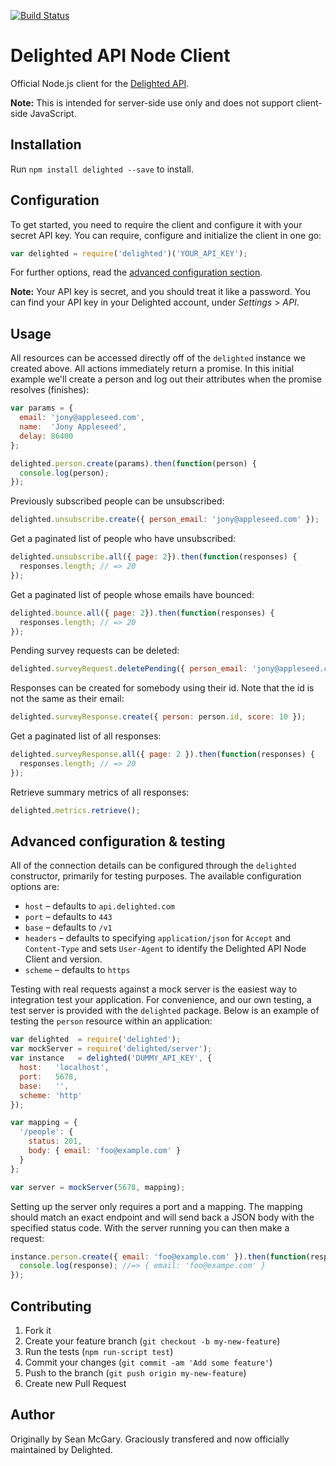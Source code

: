 [![Build Status](https://img.shields.io/travis/delighted/delighted-node.svg)](https://travis-ci.org/delighted/delighted-node)

# Delighted API Node Client

Official Node.js client for the [Delighted API](https://delighted.com/docs/api).

**Note:** This is intended for server-side use only and does not support client-side JavaScript.

## Installation

Run `npm install delighted --save` to install.

## Configuration

To get started, you need to require the client and configure it with your secret API key. You can require, configure and initialize the client in one go:

```javascript
var delighted = require('delighted')('YOUR_API_KEY');
```

For further options, read the [advanced configuration section](#advanced-configuration).

**Note:** Your API key is secret, and you should treat it like a password. You can find your API key in your Delighted account, under *Settings* > *API*.

## Usage

All resources can be accessed directly off of the `delighted` instance we created above. All actions immediately return a promise. In this initial example we'll create a person and log out their attributes when the promise resolves (finishes):

```javascript
var params = {
  email: 'jony@appleseed.com',
  name:  'Jony Appleseed',
  delay: 86400
};

delighted.person.create(params).then(function(person) {
  console.log(person);
});
```

Previously subscribed people can be unsubscribed:

```javascript
delighted.unsubscribe.create({ person_email: 'jony@appleseed.com' });
```

Get a paginated list of people who have unsubscribed:

```javascript
delighted.unsubscribe.all({ page: 2}).then(function(responses) {
  responses.length; // => 20
});
```

Get a paginated list of people whose emails have bounced:

```javascript
delighted.bounce.all({ page: 2}).then(function(responses) {
  responses.length; // => 20
});
```

Pending survey requests can be deleted:

```javascript
delighted.surveyRequest.deletePending({ person_email: 'jony@appleseed.com' });
```

Responses can be created for somebody using their id. Note that the id is not the same as their email:

```javascript
delighted.surveyResponse.create({ person: person.id, score: 10 });
```

Get a paginated list of all responses:

```javascript
delighted.surveyResponse.all({ page: 2 }).then(function(responses) {
  responses.length; // => 20
});
```

Retrieve summary metrics of all responses:

```javascript
delighted.metrics.retrieve();
```

## <a name="advanced-configuration"></a> Advanced configuration & testing

All of the connection details can be configured through the `delighted` constructor, primarily for testing purposes. The available configuration options are:

* `host` – defaults to `api.delighted.com`
* `port` – defaults to `443`
* `base` – defaults to `/v1`
* `headers` – defaults to specifying `application/json` for `Accept` and `Content-Type` and sets `User-Agent` to identify the Delighted API Node Client and version.
* `scheme` – defaults to `https`

Testing with real requests against a mock server is the easiest way to integration test your application. For convenience, and our own testing, a test server is provided with the `delighted` package. Below is an example of testing the `person` resource within an application:

```javascript
var delighted  = require('delighted');
var mockServer = require('delighted/server');
var instance   = delighted('DUMMY_API_KEY', {
  host:   'localhost',
  port:   5678,
  base:   '',
  scheme: 'http'
});

var mapping = {
  '/people': {
    status: 201,
    body: { email: 'foo@example.com' }
  }
};

var server = mockServer(5678, mapping);
```

Setting up the server only requires a port and a mapping. The mapping should match an exact endpoint and will send back a JSON body with the specified status code. With the server running you can then make a request:

```javascript
instance.person.create({ email: 'foo@example.com' }).then(function(response) {
  console.log(response); //=> { email: 'foo@exampe.com' }
});
```

## Contributing

1. Fork it
2. Create your feature branch (`git checkout -b my-new-feature`)
3. Run the tests (`npm run-script test`)
4. Commit your changes (`git commit -am 'Add some feature'`)
5. Push to the branch (`git push origin my-new-feature`)
6. Create new Pull Request

## Author

Originally by Sean McGary. Graciously transfered and now officially maintained by Delighted.
